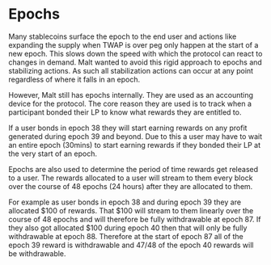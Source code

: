# Epochs

Many stablecoins surface the epoch to the end user and actions like expanding the supply when TWAP is over peg only happen at the start of a new epoch. This slows down the speed with which the protocol can react to changes in demand. Malt wanted to avoid this rigid approach to epochs and stabilizing actions. As such all stabilization actions can occur at any point regardless of where it falls in an epoch.

However, Malt still has epochs internally. They are used as an accounting device for the protocol. The core reason they are used is to track when a participant bonded their LP to know what rewards they are entitled to.

If a user bonds in epoch 38 they will start earning rewards on any profit generated during epoch 39 and beyond. Due to this a user may have to wait an entire epoch \(30mins\) to start earning rewards if they bonded their LP at the very start of an epoch.

Epochs are also used to determine the period of time rewards get released to a user. The rewards allocated to a user will stream to them every block over the course of 48 epochs \(24 hours\) after they are allocated to them.

For example as user bonds in epoch 38 and during epoch 39 they are allocated $100 of rewards. That $100 will stream to them linearly over the course of 48 epochs and will therefore be fully withdrawable at epoch 87. If they also got allocated $100 during epoch 40 then that will only be fully withdrawable at epoch 88. Therefore at the start of epoch 87 all of the epoch 39 reward is withdrawable and 47/48 of the epoch 40 rewards will be withdrawable.

